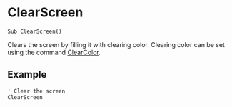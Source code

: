 <!--graphics-->
ClearScreen
===========

```eppabasic
Sub ClearScreen()
```

Clears the screen by filling it with clearing color.
Clearing color can be set using the command [ClearColor](manual:clearcolor).

Example
----------
```eppabasic
' Clear the screen
ClearScreen
```
